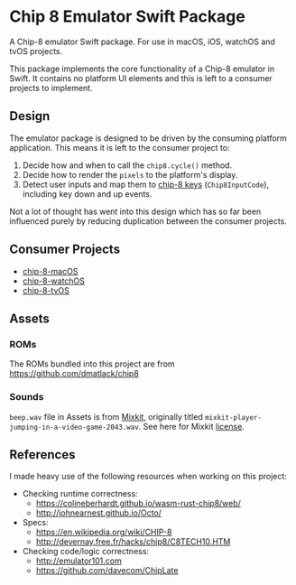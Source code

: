 # Chip 8 Emulator Swift Package

A Chip-8 emulator Swift package. For use in macOS, iOS, watchOS and tvOS projects.

This package implements the core functionality of a Chip-8 emulator in Swift. It contains no platform UI elements and this is left to a consumer projects to implement.

## Design
The emulator package is designed to be driven by the consuming platform application. This means it is left to the consumer project to:
1. Decide how and when to call the `chip8.cycle()` method. 
2. Decide how to render the `pixels` to the platform's display.
3. Detect user inputs and map them to [chip-8 keys](https://en.wikipedia.org/wiki/CHIP-8#Input) (`Chip8InputCode`), including key down and up events.

Not a lot of thought has went into this design which has so far been influenced purely by reducing duplication between the consumer projects.

## Consumer Projects
- [chip-8-macOS](https://github.com/ryanggrey/chip-8-macos)
- [chip-8-watchOS](https://github.com/ryanggrey/chip-8-watchOS)
- [chip-8-tvOS](https://github.com/ryanggrey/chip-8-tvOS)

## Assets
### ROMs
The ROMs bundled into this project are from https://github.com/dmatlack/chip8

### Sounds
`beep.wav` file in Assets is from [Mixkit](https://mixkit.co), originally titled `mixkit-player-jumping-in-a-video-game-2043.wav`. See here for Mixkit [license](https://mixkit.co/license/#sfxFree).

## References
I made heavy use of the following resources when working on this project:
- Checking runtime correctness:
  - https://colineberhardt.github.io/wasm-rust-chip8/web/
  - http://johnearnest.github.io/Octo/
- Specs:
  - https://en.wikipedia.org/wiki/CHIP-8
  - http://devernay.free.fr/hacks/chip8/C8TECH10.HTM
- Checking code/logic correctness:
  - http://emulator101.com
  - https://github.com/davecom/ChipLate
